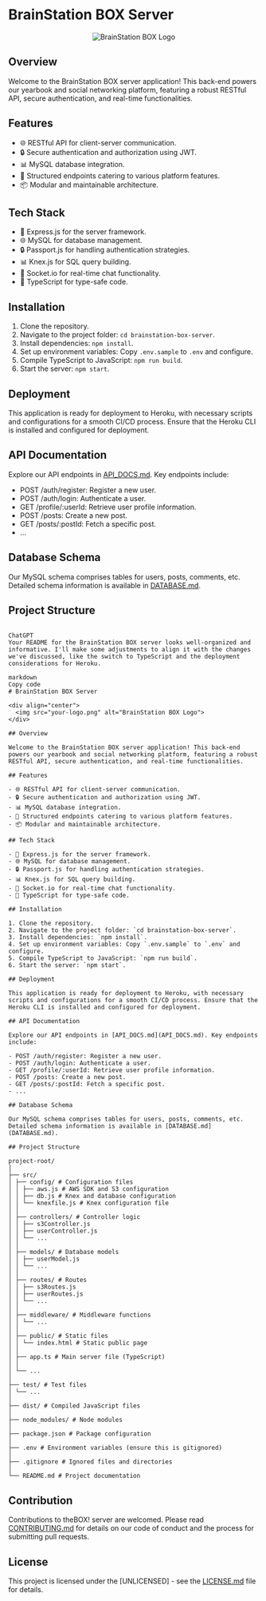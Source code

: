 # BrainStation BOX Server

<div align="center">
  <img src="./assets/images/logos/the-box-logo (2).jpg" alt="BrainStation BOX Logo">
</div>

## Overview

Welcome to the BrainStation BOX server application! This back-end powers our yearbook and social networking platform, featuring a robust RESTful API, secure authentication, and real-time functionalities.

## Features

- 🌐 RESTful API for client-server communication.
- 🔒 Secure authentication and authorization using JWT.
- 📊 MySQL database integration.
- 📁 Structured endpoints catering to various platform features.
- 📦 Modular and maintainable architecture.

## Tech Stack

- 🚀 Express.js for the server framework.
- 🌐 MySQL for database management.
- 🔒 Passport.js for handling authentication strategies.
- 📊 Knex.js for SQL query building.
- 💬 Socket.io for real-time chat functionality.
- 🌟 TypeScript for type-safe code.

## Installation

1. Clone the repository.
2. Navigate to the project folder: `cd brainstation-box-server`.
3. Install dependencies: `npm install`.
4. Set up environment variables: Copy `.env.sample` to `.env` and configure.
5. Compile TypeScript to JavaScript: `npm run build`.
6. Start the server: `npm start`.

## Deployment

This application is ready for deployment to Heroku, with necessary scripts and configurations for a smooth CI/CD process. Ensure that the Heroku CLI is installed and configured for deployment.

## API Documentation

Explore our API endpoints in [API_DOCS.md](./docs/API_DOCS.md). Key endpoints include:

- POST /auth/register: Register a new user.
- POST /auth/login: Authenticate a user.
- GET /profile/:userId: Retrieve user profile information.
- POST /posts: Create a new post.
- GET /posts/:postId: Fetch a specific post.
- ...

## Database Schema

Our MySQL schema comprises tables for users, posts, comments, etc. Detailed schema information is available in [DATABASE.md](DATABASE.md).

## Project Structure

```

ChatGPT
Your README for the BrainStation BOX server looks well-organized and informative. I'll make some adjustments to align it with the changes we've discussed, like the switch to TypeScript and the deployment considerations for Heroku.

markdown
Copy code
# BrainStation BOX Server

<div align="center">
  <img src="your-logo.png" alt="BrainStation BOX Logo">
</div>

## Overview

Welcome to the BrainStation BOX server application! This back-end powers our yearbook and social networking platform, featuring a robust RESTful API, secure authentication, and real-time functionalities.

## Features

- 🌐 RESTful API for client-server communication.
- 🔒 Secure authentication and authorization using JWT.
- 📊 MySQL database integration.
- 📁 Structured endpoints catering to various platform features.
- 📦 Modular and maintainable architecture.

## Tech Stack

- 🚀 Express.js for the server framework.
- 🌐 MySQL for database management.
- 🔒 Passport.js for handling authentication strategies.
- 📊 Knex.js for SQL query building.
- 💬 Socket.io for real-time chat functionality.
- 🌟 TypeScript for type-safe code.

## Installation

1. Clone the repository.
2. Navigate to the project folder: `cd brainstation-box-server`.
3. Install dependencies: `npm install`.
4. Set up environment variables: Copy `.env.sample` to `.env` and configure.
5. Compile TypeScript to JavaScript: `npm run build`.
6. Start the server: `npm start`.

## Deployment

This application is ready for deployment to Heroku, with necessary scripts and configurations for a smooth CI/CD process. Ensure that the Heroku CLI is installed and configured for deployment.

## API Documentation

Explore our API endpoints in [API_DOCS.md](API_DOCS.md). Key endpoints include:

- POST /auth/register: Register a new user.
- POST /auth/login: Authenticate a user.
- GET /profile/:userId: Retrieve user profile information.
- POST /posts: Create a new post.
- GET /posts/:postId: Fetch a specific post.
- ...

## Database Schema

Our MySQL schema comprises tables for users, posts, comments, etc. Detailed schema information is available in [DATABASE.md](DATABASE.md).

## Project Structure

project-root/
│
├── src/
│ ├── config/ # Configuration files
│ │ ├── aws.js # AWS SDK and S3 configuration
│ │ ├── db.js # Knex and database configuration
│ │ └── knexfile.js # Knex configuration file
│ │
│ ├── controllers/ # Controller logic
│ │ ├── s3Controller.js
│ │ ├── userController.js
│ │ └── ...
│ │
│ ├── models/ # Database models
│ │ ├── userModel.js
│ │ └── ...
│ │
│ ├── routes/ # Routes
│ │ ├── s3Routes.js
│ │ ├── userRoutes.js
│ │ └── ...
│ │
│ ├── middleware/ # Middleware functions
│ │ └── ...
│ │
│ ├── public/ # Static files
│ │ └── index.html # Static public page
│ │
│ ├── app.ts # Main server file (TypeScript)
│ │
│ └── ...
│
├── test/ # Test files
│ └── ...
│
├── dist/ # Compiled JavaScript files
│
├── node_modules/ # Node modules
│
├── package.json # Package configuration
│
├── .env # Environment variables (ensure this is gitignored)
│
├── .gitignore # Ignored files and directories
│
└── README.md # Project documentation
```

## Contribution

Contributions to theBOX! server are welcomed. Please read [CONTRIBUTING.md](./docs/CONTRIBUTING.md) for details on our code of conduct and the process for submitting pull requests.

## License

This project is licensed under the [UNLICENSED] - see the [LICENSE.md](./docs/LICENSE.md) file for details.
